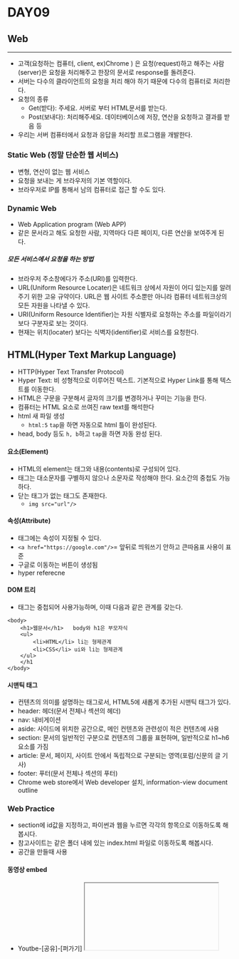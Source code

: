 # DAY09

## Web

------

- 고객(요청하는 컴퓨터, client, ex)Chrome ) 은 요청(request)하고 해주는 사람(server)은 요청을 처리해주고 한장의 문서로 response를 돌려준다.
- 서버는 다수의 클라이언트의 요청을 처리 해야 하기 때문에 다수의 컴퓨터로 처리한다.
- 요청의 종류
  - Get(받다): 주세요. 서버로 부터 HTML문서를 받는다.
  - Post(보내다): 처리해주세요. 데이터베이스에 저장, 연산을 요청하고 결과를 받음 등
- 우리는 서버 컴퓨터에서 요청과 응답을 처리할 프로그램을 개발한다.

### Static Web (정말 단순한 웹 서비스)

- 변형, 연산이 없는 웹 서비스
- 요청을 보내는 게 브라우저의 기본 역할이다.
- 브라우저로 IP를 통해서 남의 컴퓨터로 접근 할 수도 있다.

### Dynamic Web

- Web Application program (Web APP)
- 같은 문서라고 해도 요청한 사람, 지역마다 다른 페이지, 다른 연산을 보여주게 된다.

##### 모든 서비스에서 요청을 하는 방법

- 브라우저 주소창에다가 주소(URI)를 입력한다.
- URL(Uniform Resource Locater)은 네트워크 상에서 자원이 어디 있는지를 알려주기 위한 고유 규약이다. URL은 웹 사이트 주소뿐만 아니라 컴퓨터 네트워크상의 모든 자원을 나타낼 수 있다.
- URI(Uniform Resource Identifier)는 자원 식별자로 요청하는 주소를 파일이라기 보다 구분자로 보는 것이다.
- 현재는 위치(locater) 보다는 식벽자(identifier)로 서비스를 요청한다.

## HTML(Hyper Text Markup Language)

- HTTP(Hyper Text Transfer Protocol)
- Hyper Text: 비 성형적으로 이루어진 텍스트. 기본적으로 Hyper Link를 통해 텍스트를 이동한다.
- HTML은 구문을 구분해서 글자의 크기를 변경하거나 꾸미는 기능을 한다.
- 컴퓨터는 HTML 요소로 쓰여진 raw text를 해석한다
- html 새 파일 생성
  - `html:5` `tap`을 하면 자동으로 html 틀이 완성된다.
- head, body 등도 `h, b`하고 `tap`을 하면 자동 완성 된다.

#### 요소(Element)

- HTML의 element는 태그와 내용(contents)로 구성되어 있다.
- 태그는 대소문자를 구별하지 않으나 소문자로 작성해야 한다. 요소간의 중첩도 가능하다.
- 닫는 태그가 없는 태그도 존재한다.
  - `img src="url"/>`

#### 속성(Attribute)

- 태그에는 속성이 지정될 수 있다.
- `<a href="https://google.com"/>`= 앞뒤로 띄워쓰기 안하고 큰따옴표 사용이 표준
- 구글로 이동하는 버튼이 생성됨
- hyper referecne

#### DOM 트리

- 태그는 중첩되어 사용가능하며, 이때 다음과 같은 관계를 갖는다.

```
<body>
	<h1>웹문서</h1>   body와 h1은 부모자식
	<ul>
		<li>HTML</li> li는 형제관계
		<li>CSS</li> ui와 li는 형제관계
    </ul>
    </h1
</body>
```

#### 시맨틱 태그

- 컨텐츠의 의미를 설명하는 태그로서, HTML5에 새롭게 추가된 시맨틱 태그가 있다.
- header: 헤더(문서 전체나 섹션의 헤더)
- nav: 내비게이션
- aside: 사이드에 위치한 공간으로, 메인 컨텐츠와 관련성이 적은 컨텐츠에 사용
- section: 문서의 일반적인 구분으로 컨텐츠의 그룹을 표현하며, 일반적으로 h1~h6요소를 가짐
- article: 문서, 페이지, 사이트 안에서 독립적으로 구분되는 영역(포럼/신문의 글 기사)
- footer: 푸터(문서 전체나 섹션의 푸터)
- Chrome web store에서 Web developer 설치, information-view document outline

### Web Practice

- section에 id값을 지정하고, 파이썬과 웹을 누르면 각각의 항목으로 이동하도록 해봅시다.
- 참고사이트는 같은 폴더 내에 있는 index.html 파일로 이동하도록 해봅시다.
- 공간을 만들때 사용

#### 동영상 embed

- Youtbe-[공유]-[퍼가기] <iframe> 내용 복사 붙여넣기

#### Table

- 전체는 Table
- 첫 row줄은 t head로 쓰인다
- 행은 tr, 열은 td
- table>tr*3: 한번에 tr 3줄이 만들어진다.
- 초밥: 초밥을 가로2칸으로 늘린다.
- 짬뽕: 짬뽕을 세로 2칸으로 늘린다
- *span을 사용할 때는 늘려지는 부분에 td, tr, th 같은 선언이 없어야 한다.
  - 3칸 쓰는데 1칸 침범당했다면 2칸만 선언및 정의해야 한다.

# DAY10

## CSS

- cascading style Sheets
- HTML은 구조만 하고 CSS가 styling을 한다.
- CSS를 잘못작성해도 웹은 작동된다.
- HTML문서안의 <style>에 작성할 수 있다.
  - 주석:` /* */`

```
<style>
        /* CSS */
        /* h1 : 선택자 */
        /* color : 속성 (Property) */
        /* aqua : 값 (Value) */
        /* { } : 선언 블록 */
        /* color: aqua; : 선언문 */
        /* 전체 : 규칙 (Rule) */
        /* 규칙 묶음 : 스타일 시트 (Style Sheet) */
        h1 {
            color: aqua;
        }
    </style>
```

#### style 작성 방법 3가지

1. Inliine style

```
<!
<!-- 1. Inliine style (인라인 스타일) -->
        <ul style="list-style-type: circle;">
```

- 인라인 스타일은 선택자가 필요없다. 태그 안에서 바로 스타일을 적용하기 때문에

1. Embedding style

```
<!-- 2. Embedding style (style tage 사용하기) -->
<style>
        /* CSS */
        /* h1 : 선택자 */
        /* color : 속성 (Property) */
        /* aqua : 값 (Value) */
        h1 {
            color: aqua;
        }
    </style>
```

- HTML문서 내에 포함되어 있다

1. Link style (css 파일 link)

```
/* style.css */
h3{
    color: aquq;
}
<!-- index.html -->
<!-- 3. Link style (css 파일 link) -->
    <link rel="stylesheet" href="style.css">
```

#### 선택자

- 전체선택자
  - 모든 선택자에 속성과 값을 지정한다.
  - default로 하고 싶은 값을 전체선택자로 설정한다.

```
<style>
	* {
        color: red;
	}
</style>
```

- 태그 선택자
  - 해당 선택자의 태그에 속성과 값을 지정할 수 있다.

```
 /* 태그 선택자 */
        h1 {
            color: rosybrown;
        }
```

- 클래스 선택자
  - 해당 클래스(모임)에 속성과 값을 지정할 수 있다.

```
 /* 클래스 선택자 */
        .blue {
            color: blue;
        }
<h2 class="blue">blue, .클래스 선택자</h2>
```

- ID 선택자
  - 선택자가 가진 고유 값으로 속성과 값을 지정할 수 있다.

```
 /* 아이디 선택자 */
        #green {
            color: green;
        }
<h3 id="green">green, #아이디 선택자</h3>
```

- 선택자의 우선순위

  아이디 > 클래스 > 태그 > *

#### 글자마다 style 적용

- span으로 감싸주고 style을 적용한다

```
<p>나는 <span class="blue">파랑색</span>이고 싶고,
여기는 <span class="pink">핑크색</span>이고 싶을 때는?</p>
```

#### color style

- color name

```
/* 1. color name */
        h1 {
            color: red;
        }
```

- RGB color code

```
h2 {
            /* RGB color code */
            color: #0000ff; 
        }
```

- rgb()

```
/* 3. rgb() */
        h3 {
            color: rgb(0, 255, 0)
        }
```

- rgba() 마지막 인수에 투명도 포함

```
 /* 4.rgba() */
        p {
            color: rgba(255, 0, 0, 0.3) /* alpha : 0.0 ~ 1.0 */     
        }
```

#### 단위길이 font size

```
/* font-size, 단위 길이 */
        html {
                font-size: 10px;
            }
        /* rem : html에 정의된 front-size에 비례 */
        ol {
            font-size: 1.2rem;
            /* 10px * 1.2 = 12px */
        }
        /* em : 자신의 상위 요소의 front-size에 비례 */
        ul {
            font-size: 1.2em;
        }
        .em {
            font-size: 1.2em;
        }
        /* 10px(html)  * 1.2(ul) * 1.2(li) =  14.4px */

        /* vh - view height, vw = view width */
        /* 사용자가 보고 있는 브라우저의 세로, 가로 길이 */
        .vh {
            font-size: 5vh;
        }
        .vw {
            font-size: 5vw;
        }
```

- px: 픽셀(절대값으로 보통 사용)
- rem: html에 정의된 front-size에 비례한 배수 크기로 font-size를 설정
  - ex) 10px * 1.2 = 12px
- em: 자신의 상위 요소의 front-size에 비례
  - ex) 10px(html) * 1.2(ul) * 1.2(li) = 14.4.px
- vh, vw: 사용자가 보고 있는 브라우저에 비례해서 세로, 가로 길이를 조절
  - vh: 브라우저에 비례해서 height 변경됨
  - vw: 브라우저에 비례해서 width 변경됨

#### box

##### box-sizing

box의 가로, 세로 크기를 지정 할 때 기준을 정할 수 있다

- border-box, content-box, ..

###### inline

inline 을 사용하면 줄 사이의 특정한 부분만 속성을 적용할 수 있다.

##### box 속성

- diplay: inline(컨텐츠에 맞춰서 박스가 표시됨), none(화면에 안보임)
- border: 보더 두께 선 색상 설정
- background-color: 배경색
- visibility: visible(기본값), hidden(박스가 안보임)
- opacity: 희미해짐 0.0~1.0

```
<style>
        /* 가로, 세로 */
        /* box */
        /* margin -> padding -> box로 갈수록 안쪽이다. */
        .box {
            width: 100px;
            height: 100px;
            /* padding: 25px; */
            padding-top: 25px;
            padding-bottom: 25px;
            padding-left: 25px;
            padding-right: 25px;
            margin: 25px;
            
            /* 테두리 */
            border: 2px solid purple;
            /* border */
            /* border-width: 2px; */
            /* 테두리 선 스타일 (실선, 점선 ,,) */
            /* border-style: solid;  */
            /* 테두리 선 색상 */
            /* border-color: purple;   */
            /* 둥근 모서리 */
            border-radius: 20px;
            /* box-sizing: content-box; */
            box-sizing: border-box;
        }
        /* 1. block */
        /* div, h1~h6, p, ol, ul, li, table, form */
        
        /* 2. inline */
        /* span, a, strong, em, img, input */
        /* width, height */
        /* margin-top, margin-bottom 사용 불가 */
        
        /* 3. inline-block */
        /* inline + block 특징 섞어서 가지고 있음 */
        
        /* 4. none */
        /* 화면에 보이지 않음. (공간조차 사라짐 */
        .box2 {
            display: inline;
            border: 2px solid red;
            background-color:  gray;
            /* visibility: hidden; */
            opacity: 0.2;
        }
        /* visibility: visible; (기본값) */
    </style>
```

##### box position

box-static

- 기본 위치값을 가지고 있고 세로, 가로 길이로 박스크기를 변경할 수 있다.

box-absolute

- 페이지 시작 화면(0, 0)을 기준점으로 해서 top, left 등의 값을 변경시켜서 박스의 시작점을 옮길 수 있다.
- 상위 계층이 있으면 상위 박스의 위치를 기준으로 박스 위치가 정해진다.

box-relative

- 다른 박스와의 상대적으로 거리로 박스의 위치가 지정된다.
- 박스의 원래 위치가 기준이 되고, 그 기준 위치의 상대위치로 박스 position이 결정된다.

box-fixed

- 현재 보이는 페이지 화면을 기준점으로 해서 박스를 위치시킨다.
- 항상 페이지에 고정되어 있음

z-index

- 박스의 z-index 값이 다른 박스의 z-index보다 크면 박스가 다른 박스 앞에 위치된다.
- 박스들이 겹칠때 앞으로 오게하거나 맨 뒤로 보내거나 하는 용도로 쓸 수 있다.
- static은 다른 박스와 상호작용을 못하기 때문에 z-index가 안먹힘

```
<body>
    <div class="box-static">
        static
    </div>
    <div class="box-absolute">
        absolute
    </div>
    <div class="box-relative">
        relative
    </div>
    <div class="box-fixed">
        fixed
    </div>
</body>
/* 기본값 위치 static */
.box-static {
    background-color: gray;
    border: 2px solid red;
    width: 100px;
    height: 100px;
}
/* 2.absolute */
.box-absolute {
    position: absolute;
    background: green;
    width: 100px;
    height: 100px;
    /* 화면 (0,0) 기준으로 이동 */
    top: 50px;
    left: 50px;
    z-index: 1;
}

/* 3. relative */
.box-relative {
    position: relative;
    background: blue;
    width: 100px;
    height: 100px;
    z-index: 2;
}

/* 4. fixed */
.box-fixed {
    position: fixed;
    background-color: pink;
    width: 100px;
    height: 100px;
    top: 50px;
    right: 50px;
}
```

#### Background

- background-size: cover
  - 큰 쪽으로 사진의 비율을 맞춘다
- background-size: contain;
  - 작은 쪽으로 사진의 비율을 맞춘다.
- background-repeat: no-repeat
  - 사진을 여러개 반복하지 않고 하나만 나타낸다
- background-attachment: fixed
  - 스크롤을 내려도 배경이 고정된다.

```
.background-color {
    background-color: blue;

}
.background-image {
    background-image : url(images/python.png);
    background-position: center center;
    /* background-size: 200px 200px; */
    background-size: contain;
    background-repeat: no-repeat;
    background-attachment: fixed
}
```

#### Font

```
.font { 
    font-size: 40px;
    font-style: italic;
    font-weight: 700; /* == bold */
    font-family: 'Times New Roman', Times, serif
}
```

- font-weight: 두께 조절

font-family는 첫번째 인수의 폰트가 없으면 다음 인수 폰트로 넘어가서 적용한다.

보통 safe font-family를 적용해 모든 웹에서 폰트를 찾아 적용할 수 있도록 해준다.

- line_height: font-size의 배수
- letter-spacing: 장평
- text-alling: 글의 위치 설정 (가운데 맞춤 등)

# D11

#### 선택자

정확한 속성 값을 입력하지 않아도 찾을 수 있는 선택자

이미지를 alt 값을 통해 접근을 할 때 또는 태그를 속성으로 접근 할 때 사용한다.

정확한 값을 입력안해도 찾을 수 있는 선택자

 1. [속성="값"]

 2. [속성~="값"] : alt="바다 사진" / [alt~="바다]

 alt에 "바다 사진"이라고 되어 있을때 속성~="값"을 하면 '바다 사진'을 찾을수 있다.

 3. [속성|="값"] : alt="바다-사진" / [alt|="바다"]

 4. [속성^="값"] : alt="apple banana" / [alt^="app"]

 5. [속성$="값"] : href="ssafy.com/istj" / [href$="istj"]

 6. [속성*="값"] : alt="미세먼지싫어" / [alt*="세먼지"]

Chrome - 확장프로그램- Wappalyzer 설치

페이지에 사용된 framework를 볼 수 있다.
